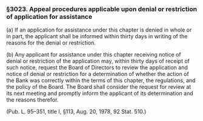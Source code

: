 ### §3023. Appeal procedures applicable upon denial or restriction of application for assistance ###

(a) If an application for assistance under this chapter is denied in whole or in part, the applicant shall be informed within thirty days in writing of the reasons for the denial or restriction.

(b) Any applicant for assistance under this chapter receiving notice of denial or restriction of the application may, within thirty days of receipt of such notice, request the Board of Directors to review the application and notice of denial or restriction for a determination of whether the action of the Bank was correctly within the terms of this chapter, the regulations, and the policy of the Board. The Board shall consider the request for review at its next meeting and promptly inform the applicant of its determination and the reasons therefor.

(Pub. L. 95–351, title I, §113, Aug. 20, 1978, 92 Stat. 510.)